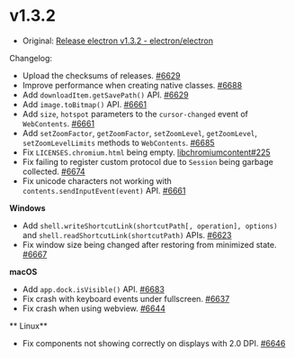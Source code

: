 # v1.3.2

* Original: [Release electron v1.3.2 - electron/electron](https://github.com/electron/electron/releases/tag/v1.3.2)

Changelog:

* Upload the checksums of releases. [#6629](https://github.com/electron/electron/pull/6629)
* Improve performance when creating native classes. [#6688](https://github.com/electron/electron/pull/6688)
* Add `downloadItem.getSavePath()` API. [#6629](https://github.com/electron/electron/pull/6629)
* Add `image.toBitmap()` API. [#6661](https://github.com/electron/electron/pull/6661)
* Add `size`, `hotspot` parameters to the `cursor-changed` event of `WebContents`. [#6661](https://github.com/electron/electron/pull/6661)
* Add `setZoomFactor`, `getZoomFactor`, `setZoomLevel`, `getZoomLevel`, `setZoomLevelLimits` methods to `WebContents`. [#6685](https://github.com/electron/electron/pull/6685)
* Fix `LICENSES.chromium.html` being empty. [libchromiumcontent#225](https://github.com/electron/libchromiumcontent/pull/225)
* Fix failing to register custom protocol due to `Session` being garbage collected. [#6674](https://github.com/electron/electron/pull/6674)
* Fix unicode characters not working with `contents.sendInputEvent(event)` API. [#6661](https://github.com/electron/electron/pull/6661)

**Windows**

* Add `shell.writeShortcutLink(shortcutPath[, operation], options)` and `shell.readShortcutLink(shortcutPath)` APIs. [#6623](https://github.com/electron/electron/pull/6623)
* Fix window size being changed after restoring from minimized state. [#6667](https://github.com/electron/electron/pull/6667)

**macOS**

* Add `app.dock.isVisible()` API. [#6683](https://github.com/electron/electron/pull/6683)
* Fix crash with keyboard events under fullscreen. [#6637](https://github.com/electron/electron/pull/6637)
* Fix crash when using webview. [#6644](https://github.com/electron/electron/pull/6644)

** Linux**

* Fix components not showing correctly on displays with 2.0 DPI. [#6646](https://github.com/electron/electron/pull/6646)
